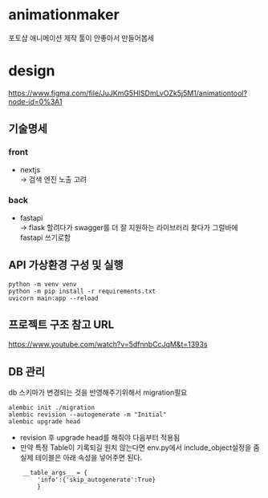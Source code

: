 # animationmaker

포토샵 애니메이션 제작 툴이 안좋아서 만들어봅세

# design

https://www.figma.com/file/JuJKmG5HISDmLvOZk5j5M1/animationtool?node-id=0%3A1

## 기술명세

### front

- nextjs  
  -> 검색 엔진 노출 고려

### back

- fastapi  
  -> flask 할려다가 swagger를 더 잘 지원하는 라이브러리 찾다가 그럴바에 fastapi 쓰기로함

## API 가상환경 구성 및 실행

```
python -m venv venv
python -m pip install -r requirements.txt
uvicorn main:app --reload
```

## 프로젝트 구조 참고 URL

https://www.youtube.com/watch?v=5dfnnbCcJqM&t=1393s

## DB 관리

db 스키마가 변경되는 것을 반영해주기위해서 migration필요

```
alembic init ./migration
alembic revision --autogenerate -m "Initial"
alembic upgrade head
```

- revision 후 upgrade head를 해줘야 다음부터 적용됨
- 만약 특정 Table이 기록되길 원치 않는다면 env.py에서 include_object설정을 줌  
  실제 테이블은 아래 속성을 넣어주면 된다.

```
    __table_args__ = {
        'info':{'skip_autogenerate':True}
        }
```
